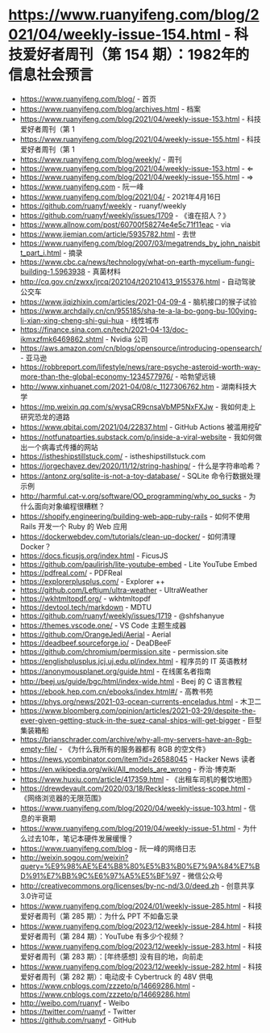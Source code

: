 # https://www.ruanyifeng.com/blog/2021/04/weekly-issue-154.html - 科技爱好者周刊（第 154 期）：1982年的信息社会预言

- https://www.ruanyifeng.com/blog/ - 首页
- https://www.ruanyifeng.com/blog/archives.html - 档案
- https://www.ruanyifeng.com/blog/2021/04/weekly-issue-153.html - 科技爱好者周刊（第 1
- https://www.ruanyifeng.com/blog/2021/04/weekly-issue-155.html - 科技爱好者周刊（第 1
- https://www.ruanyifeng.com/blog/weekly/ - 周刊
- https://www.ruanyifeng.com/blog/2021/04/weekly-issue-153.html - ⇐
- https://www.ruanyifeng.com/blog/2021/04/weekly-issue-155.html - ⇒
- https://www.ruanyifeng.com - 阮一峰
- https://www.ruanyifeng.com/blog/2021/04/ - 2021年4月16日
- https://github.com/ruanyf/weekly - ruanyf/weekly
- https://github.com/ruanyf/weekly/issues/1709 - 《谁在招人？》
- https://www.allnow.com/post/60700f58274e4e5c71f11eac - via
- https://www.jiemian.com/article/5935782.html - 去世
- https://www.ruanyifeng.com/blog/2007/03/megatrends_by_john_naisbitt_part_i.html - 摘录
- https://www.cbc.ca/news/technology/what-on-earth-mycelium-fungi-building-1.5963938 - 真菌材料
- http://cq.gov.cn/zwxx/jrcq/202104/t20210413_9155376.html - 自动驾驶公交车
- https://www.jiqizhixin.com/articles/2021-04-09-4 - 脑机接口的猴子试验
- https://www.archdaily.cn/cn/955185/sha-te-a-la-bo-gong-bu-100ying-li-xian-xing-cheng-shi-gui-hua - 线性城市
- https://finance.sina.com.cn/tech/2021-04-13/doc-ikmxzfmk6469862.shtml - Nvidia 公司
- https://aws.amazon.com/cn/blogs/opensource/introducing-opensearch/ - 亚马逊
- https://robbreport.com/lifestyle/news/rare-psyche-asteroid-worth-way-more-than-the-global-economy-1234577976/ - 哈勃望远镜
- http://www.xinhuanet.com/2021-04/08/c_1127306762.htm - 湖南科技大学
- https://mp.weixin.qq.com/s/wysaCR9cnsaVbMP5NxFXJw - 我如何走上研究恐龙的道路
- https://www.qbitai.com/2021/04/22837.html - GitHub Actions 被滥用挖矿
- https://notfunatparties.substack.com/p/inside-a-viral-website - 我如何做出一个病毒式传播的网站
- https://istheshipstillstuck.com/ - istheshipstillstuck.com
- https://jorgechavez.dev/2020/11/12/string-hashing/ - 什么是字符串哈希？
- https://antonz.org/sqlite-is-not-a-toy-database/ - SQLite 命令行数据处理示例
- http://harmful.cat-v.org/software/OO_programming/why_oo_sucks - 为什么面向对象编程很糟糕？
- https://shopify.engineering/building-web-app-ruby-rails - 如何不使用 Rails 开发一个 Ruby 的 Web 应用
- https://dockerwebdev.com/tutorials/clean-up-docker/ - 如何清理 Docker？
- https://docs.ficusjs.org/index.html - FicusJS
- https://github.com/paulirish/lite-youtube-embed - Lite YouTube Embed
- https://pdfreal.com/ - PDFReal
- https://explorerplusplus.com/ - Explorer ++
- https://github.com/Leftium/ultra-weather - UltraWeather
- https://wkhtmltopdf.org/ - wkhtmltopdf
- https://devtool.tech/markdown - MDTU
- https://github.com/ruanyf/weekly/issues/1719 - @shfshanyue
- https://themes.vscode.one/ - VS Code 主题生成器
- https://github.com/OrangeJedi/Aerial - Aerial
- https://deadbeef.sourceforge.io/ - DeaDBeeF
- https://github.com/chromium/permission.site - permission.site
- https://englishplusplus.jcj.uj.edu.pl/index.html - 程序员的 IT 英语教材
- https://anonymousplanet.org/guide.html - 在线匿名者指南
- http://beej.us/guide/bgc/html/index-wide.html - Beej 的 C 语言教程
- https://ebook.hep.com.cn/ebooks/index.html#/ - 高教书苑
- https://phys.org/news/2021-03-ocean-currents-enceladus.html - 木卫二
- https://www.bloomberg.com/opinion/articles/2021-03-29/despite-the-ever-given-getting-stuck-in-the-suez-canal-ships-will-get-bigger - 巨型集装箱船
- https://brianschrader.com/archive/why-all-my-servers-have-an-8gb-empty-file/ - 《为什么我所有的服务器都有 8GB 的空文件》
- https://news.ycombinator.com/item?id=26588045 - Hacker News 读者
- https://en.wikipedia.org/wiki/All_models_are_wrong - 乔治·博克斯
- https://www.huxiu.com/article/417359.html - 《出租车司机的餐饮地图》
- https://drewdevault.com/2020/03/18/Reckless-limitless-scope.html - 《网络浏览器的无限范围》
- https://www.ruanyifeng.com/blog/2020/04/weekly-issue-103.html - 信息的半衰期
- https://www.ruanyifeng.com/blog/2019/04/weekly-issue-51.html - 为什么过去10年，笔记本硬件发展缓慢？
- https://www.ruanyifeng.com/blog - 阮一峰的网络日志
- http://weixin.sogou.com/weixin?query=%E9%98%AE%E4%B8%80%E5%B3%B0%E7%9A%84%E7%BD%91%E7%BB%9C%E6%97%A5%E5%BF%97 - 微信公众号
- http://creativecommons.org/licenses/by-nc-nd/3.0/deed.zh - 创意共享3.0许可证
- https://www.ruanyifeng.com/blog/2024/01/weekly-issue-285.html - 科技爱好者周刊（第 285 期）：为什么 PPT 不如备忘录
- https://www.ruanyifeng.com/blog/2023/12/weekly-issue-284.html - 科技爱好者周刊（第 284 期）：YouTube 有多少个视频？
- https://www.ruanyifeng.com/blog/2023/12/weekly-issue-283.html - 科技爱好者周刊（第 283 期）：[年终感想] 没有目的地，向前走
- https://www.ruanyifeng.com/blog/2023/12/weekly-issue-282.html - 科技爱好者周刊（第 282 期）：电动皮卡 Cybertruck 的 48V 供电
- https://www.cnblogs.com/zzzeto/p/14669286.html - https://www.cnblogs.com/zzzeto/p/14669286.html
- http://weibo.com/ruanyf - Weibo
- https://twitter.com/ruanyf - Twitter
- https://github.com/ruanyf - GitHub